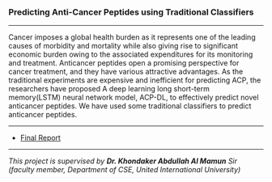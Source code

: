 ### Predicting Anti-Cancer Peptides using Traditional Classifiers

---

Cancer imposes a global health burden as it represents one of the leading causes of morbidity and mortality while also giving rise to significant economic burden owing to the associated expenditures for its monitoring and treatment. Anticancer peptides open a promising perspective for cancer treatment, and they have various attractive advantages. As the traditional experiments are expensive and inefficient for predicting ACP, the researchers have proposed A deep learning long short-term memory(LSTM) neural network model, ACP-DL, to effectively predict novel anticancer peptides. We have used some traditional classifiers to predict anticancer peptides.  

---
* [Final Report](https://github.com/oii-nasif/Genetic-Recombination/blob/master/iRSpot-CNN-1D_report.pdf)

---
*This project is supervised by **Dr. Khondaker Abdullah Al Mamun** Sir (faculty member, Department of CSE, United International University)* 